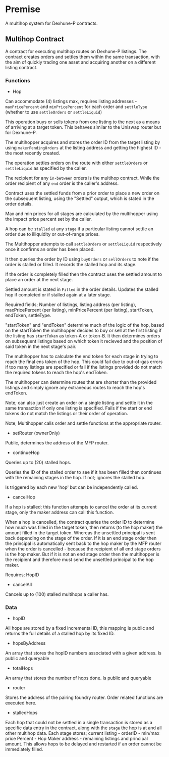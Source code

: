 # **Premise**
A multihop system for Dexhune-P contracts. 

## **Multihop Contract**
A contract for executing multihop routes on Dexhune-P listings. 
The contract creates orders and settles them within the same transaction, with the aim of quickly trading one asset and acquiring another on a different listing contract. 

### **Functions**
- Hop 

Can accommodate (4) listings max, requires listing addresses - `maxPricePercent` and `minPricePercent` for each order and `settleType` (whether to use `settleOrders` or `settleLiquid`) 

This operation buys or sells tokens from one listing to the next as a means of  arriving at a target token. 
This behaves similar to the Uniswap router but for Dexhune-P. 

The multihopper acquires and stores the order ID from the target listing by using `makerPendingOrders` at the listing address and getting the highest ID - the most recently created. 

The operation settles orders on the route with either `settleOrders` or `settleLiquid` as specified by the caller. 

The recipient for any `in-between` orders is the multihop contract. While the order recipient of any `end` order is the caller's address. 

Contract uses the settled funds from a prior order to place a new order on the subsequent listing, using the "Settled" output, which is stated in the order details. 

Max and min prices for all stages are calculated by the multihopper using the impact price percent set by the caller. 

A hop can be `stalled` at any `stage` if a particular listing cannot settle an order due to illiquidity or out-of-range prices. 

The Multihopper attempts to call `settleOrders` or `settleLiquid` respectively once it confirms an order has been placed.

It then queries the order by ID using `buyOrders` or `sellOrders` to note if the order is stalled or filled. 
It records the stalled hop and its stage.

If the order is completely filled then the contract uses the settled amount to place an order at the next stage. 

Settled amount is stated in `Filled` in the order details. 
Updates the stalled hop if completed or if stalled again at a later stage.

Required fields; Number of listings, listing address (per listing), maxPricePercent (per listing), minPricePercent (per listing), startToken, endToken, settleType. 

"startToken" and "endToken" determine much of the logic of the hop, based on the startToken the multihopper decides to buy or sell at the first listing if the listing has `startToken` as token-A or token-B. 
It then determines orders on subsequent listings based on which token it recieved and the position of said token in the next stage's pair. 

The multihopper has to calculate the end token for each stage in trying to reach the final ens token of the hop. This could fail due to out-of-gas errors if too many listings are specified or fail if the listings provided do not match the required tokens to reach the hop's endToken. 

The multihopper can determine routes that are shorter than the provided listings and simply ignore any extraneous routes to reach the hop's endToken. 

Note; can also just create an order on a single listing and settle it in the same transaction if only one listing is specified. Fails if the start or end tokens do not match the listings or their order of operation. 

Note; Multihopper calls order and settle functions at the appropriate router. 


- setRouter (ownerOnly)

Public, determines the address of the MFP router. 

- continueHop  

Queries up to (20) stalled hops. 

Queries the ID of the stalled order to see if it has been filled then continues with the remaining stages in the hop. If not; ignores the stalled hop. 

Is triggered by each new 'hop' but can be independently called. 



- cancelHop 

If a hop is stalled; this function attempts to cancel the order at its current stage, only the maker address can call this function. 

When a hop is cancelled, the contract queries the order ID to determine how much was filled in the target token, then returns (to the hop maker) the amount filled in the target token. Whereas the unsettled principal is sent back depending on the stage of the order. If it is an end stage order then the principal is automatically sent back to the hop maker by the MFP router when the order is cancelled - because the recipient of all end stage orders is the hop maker. 
But if it is not an end stage order then the multihopper is the recipient and therefore must send the unsettled principal to the hop maker. 

Requires; HopID



- cancelAll

Cancels up to (100) stalled multihops a caller has.  


### **Data**
- hopID 

All hops are stored by a fixed incremental ID, this mapping is public and returns the full details of a stalled hop by its fixed ID.

- hopsByAddress 

An array that stores the hopID numbers associated with a given address. Is public and queryable  

- totalHops

An array that stores the number of hops done. Is public and queryable  
 

- router

Stores the address of the pairing foundry router. Order related functions are executed here. 


- stalledHops 

Each hop that could not be settled in a single transaction is stored as a specific data entry in the contract, along with the `stage` the hop is at and all other multihop data. 
Each stage stores; current listing - orderID - min/max price Percent - Hop Maker address - remaining listings and principal amount. 
This allows hops to be delayed and restarted if an order cannot be immediately filled. 
